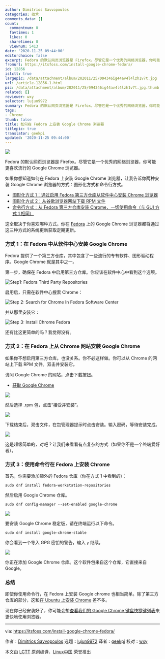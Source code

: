 ```yaml
---
author: Dimitrios Savvopoulos
categories: 技术
comments_data: []
count:
  commentnum: 0
  favtimes: 1
  likes: 0
  sharetimes: 0
  viewnum: 5413
date: '2020-11-25 09:44:00'
editorchoice: false
excerpt: Fedora 的默认网页浏览器是 Firefox。尽管它是一个优秀的网络浏览器，你可能更喜欢流行的 Google Chrome 浏览器。
fromurl: https://itsfoss.com/install-google-chrome-fedora/
id: 12856
islctt: true
largepic: /data/attachment/album/202011/25/094346ig44av4l4lzh1v7t.jpg
url: /article-12856-1.html
pic: /data/attachment/album/202011/25/094346ig44av4l4lzh1v7t.jpg.thumb.jpg
related: []
reviewer: wxy
selector: lujun9972
summary: Fedora 的默认网页浏览器是 Firefox。尽管它是一个优秀的网络浏览器，你可能更喜欢流行的 Google Chrome 浏览器。
tags:
- Chrome
thumb: false
title: 如何在 Fedora 上安装 Google Chrome 浏览器
titlepic: true
translator: geekpi
updated: '2020-11-25 09:44:00'
---
```


![](/data/attachment/album/202011/25/094346ig44av4l4lzh1v7t.jpg)


Fedora 的默认网页浏览器是 Firefox。尽管它是一个优秀的网络浏览器，你可能更喜欢流行的 Google Chrome 浏览器。


如果你想知道如何在 Fedora 上安装 Google Chrome 浏览器，让我告诉你两种安装 Google Chrome 浏览器的方式：图形化方式和命令行方式。


* [图形化方式 1：通过启用 Fedora 第三方仓库从软件中心安装 Chrome 浏览器](file:///Users/xingyuwang/develop/TranslateProject-wxy/translated/tech/tmp.VFVwBw56ac#gui-method-1)
* [图形化方式 2：从谷歌浏览器网站下载 RPM 文件](file:///Users/xingyuwang/develop/TranslateProject-wxy/translated/tech/tmp.VFVwBw56ac#gui-method-2)
* [命令行方式：从 Fedora 第三方仓库安装 Chrome，一切使用命令（与 GUI 方式 1 相同）](file:///Users/xingyuwang/develop/TranslateProject-wxy/translated/tech/tmp.VFVwBw56ac#cli-method)


这全取决于你喜欢哪种方式。你在 [Fedora](https://getfedora.org/) 上的 Google Chrome 浏览器都将通过这三种方式的系统更新获取定期更新。


### 方式 1：在 Fedora 中从软件中心安装 Google Chrome


Fedora 提供了一个第三方仓库，其中包含了一些流行的专有软件、图形驱动程序。Google Chrome 就是其中之一。


第一步，确保在 Fedora 中启用第三方仓库。你应该在软件中心中看到这个选项。


![Step1: Fedora Third Party Repositories](/data/attachment/album/202011/25/094631afchfi0iyq2b05t5.jpg)


启用后，只需在软件中心搜索 Chrome：


![Step 2: Search for Chrome In Fedora Software Center](/data/attachment/album/202011/25/094442il80s10ff989m91h.png)


并从那里安装它：


![Step 3: Install Chrome Fedora](/data/attachment/album/202011/25/094503spwbpe7vjev88eek.png)


还有比这更简单的吗？我觉得没有。


### 方式 2：在 Fedora 上从 Chrome 网站安装 Google Chrome


如果你不想启用第三方仓库，也没关系。你不必这样做。你可以从 Chrome 的网站上下载 RPM 文件，双击并安装它。


访问 Google Chrome 的网站，点击下载按钮。


* [获取 Google Chrome](https://www.google.com/chrome/)


![](/data/attachment/album/202011/25/094505d95s6696vvrj9j5q.jpg)


然后选择 .rpm 包，点击“接受并安装”。


![](/data/attachment/album/202011/25/094510kbqt3p33oeo8oa8a.png)


下载结束后，双击文件，在包管理器提示时点击安装。输入密码，等待安装完成。


![](/data/attachment/album/202011/25/094526a1au91m0u9czqutu.png)


这是超级简单的，对吧？让我们来看看有点复杂的方式（如果你不是一个终端爱好者）。


### 方式 3：使用命令行在 Fedora 上安装 Chrome


首先，你需要添加额外的 Fedora 仓库（你在方式 1 中看到的）：



```
sudo dnf install fedora-workstation-repositories

```

然后启用 Google Chrome 仓库。



```
sudo dnf config-manager --set-enabled google-chrome

```

![](/data/attachment/album/202011/25/094527i8xgqqw5x5xttx4y.png)


要安装 Google Chrome 稳定版，请在终端运行以下命令。



```
sudo dnf install google-chrome-stable

```

你会看到一个导入 GPG 密钥的警告，输入 `y` 继续。


![](/data/attachment/album/202011/25/094531ipk86sp89in3qlq9.png)


你正在添加 Google Chrome 仓库。这个软件包来自这个仓库，它直接来自 Google。


### 总结


即使你使用命令行，在 Fedora 上安装 Google chrome 也相当简单。除了第三方仓库的部分，这和[在 Ubuntu 上安装 Chrome](https://itsfoss.com/install-chrome-ubuntu/) 差不多。


现在你已经安装好了，你可能会想[查看我们的 Google Chrome 键盘快捷键列表](https://itsfoss.com/google-chrome-shortcuts/)来更快地使用浏览器。




---


via: <https://itsfoss.com/install-google-chrome-fedora/>


作者：[Dimitrios Savvopoulos](https://itsfoss.com/author/dimitrios/) 选题：[lujun9972](https://github.com/lujun9972) 译者：[geekpi](https://github.com/geekpi) 校对：[wxy](https://github.com/wxy)


本文由 [LCTT](https://github.com/LCTT/TranslateProject) 原创编译，[Linux中国](https://linux.cn/) 荣誉推出